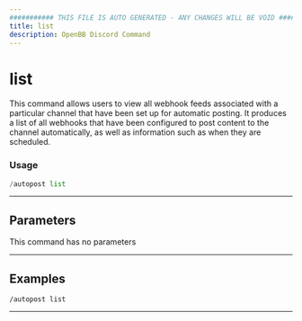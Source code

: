 ```yaml
---
########### THIS FILE IS AUTO GENERATED - ANY CHANGES WILL BE VOID ###########
title: list
description: OpenBB Discord Command
---
```


# list

This command allows users to view all webhook feeds associated with a particular channel that have been set up for automatic posting. It produces a list of all webhooks that have been configured to post content to the channel automatically, as well as information such as when they are scheduled.

### Usage

```python wordwrap
/autopost list
```

---

## Parameters

This command has no parameters



---

## Examples

```
/autopost list
```
---
